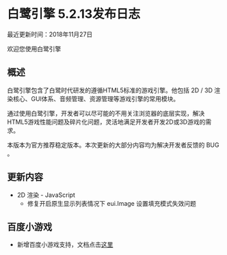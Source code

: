 白鹭引擎 5.2.13发布日志
===============================

最近更新时间：2018年11月27日


欢迎您使用白鹭引擎

## 概述

白鹭引擎包含了白鹭时代研发的遵循HTML5标准的游戏引擎。他包括 2D / 3D 渲染核心、GUI体系、音频管理、资源管理等游戏引擎的常用模块。

通过使用白鹭引擎，开发者可以尽可能的不用关注浏览器的底层实现，解决HTML5游戏性能问题及碎片化问题，灵活地满足开发者开发2D或3D游戏的需求。

本版本为官方推荐稳定版本。本次更新的大部分内容均为解决开发者反馈的 BUG 。

## 更新内容

* 2D 渲染 - JavaScript
    * 修复开启原生显示列表情况下 eui.Image 设置填充模式失效问题
    

## 百度小游戏

* 新增百度小游戏支持，文档点击[这里](http://developer.egret.com/cn/github/egret-docs/Engine2D/minigamebaidu/index.html)
